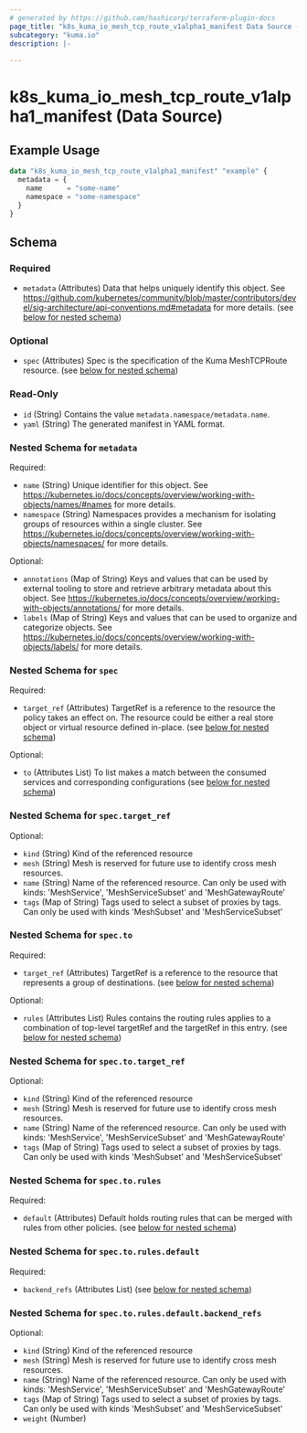 ```yaml
---
# generated by https://github.com/hashicorp/terraform-plugin-docs
page_title: "k8s_kuma_io_mesh_tcp_route_v1alpha1_manifest Data Source - terraform-provider-k8s"
subcategory: "kuma.io"
description: |-
  
---
```


# k8s_kuma_io_mesh_tcp_route_v1alpha1_manifest (Data Source)



## Example Usage

```terraform
data "k8s_kuma_io_mesh_tcp_route_v1alpha1_manifest" "example" {
  metadata = {
    name      = "some-name"
    namespace = "some-namespace"
  }
}
```

<!-- schema generated by tfplugindocs -->
## Schema

### Required

- `metadata` (Attributes) Data that helps uniquely identify this object. See https://github.com/kubernetes/community/blob/master/contributors/devel/sig-architecture/api-conventions.md#metadata for more details. (see [below for nested schema](#nestedatt--metadata))

### Optional

- `spec` (Attributes) Spec is the specification of the Kuma MeshTCPRoute resource. (see [below for nested schema](#nestedatt--spec))

### Read-Only

- `id` (String) Contains the value `metadata.namespace/metadata.name`.
- `yaml` (String) The generated manifest in YAML format.

<a id="nestedatt--metadata"></a>
### Nested Schema for `metadata`

Required:

- `name` (String) Unique identifier for this object. See https://kubernetes.io/docs/concepts/overview/working-with-objects/names/#names for more details.
- `namespace` (String) Namespaces provides a mechanism for isolating groups of resources within a single cluster. See https://kubernetes.io/docs/concepts/overview/working-with-objects/namespaces/ for more details.

Optional:

- `annotations` (Map of String) Keys and values that can be used by external tooling to store and retrieve arbitrary metadata about this object. See https://kubernetes.io/docs/concepts/overview/working-with-objects/annotations/ for more details.
- `labels` (Map of String) Keys and values that can be used to organize and categorize objects. See https://kubernetes.io/docs/concepts/overview/working-with-objects/labels/ for more details.


<a id="nestedatt--spec"></a>
### Nested Schema for `spec`

Required:

- `target_ref` (Attributes) TargetRef is a reference to the resource the policy takes an effect on. The resource could be either a real store object or virtual resource defined in-place. (see [below for nested schema](#nestedatt--spec--target_ref))

Optional:

- `to` (Attributes List) To list makes a match between the consumed services and corresponding configurations (see [below for nested schema](#nestedatt--spec--to))

<a id="nestedatt--spec--target_ref"></a>
### Nested Schema for `spec.target_ref`

Optional:

- `kind` (String) Kind of the referenced resource
- `mesh` (String) Mesh is reserved for future use to identify cross mesh resources.
- `name` (String) Name of the referenced resource. Can only be used with kinds: 'MeshService', 'MeshServiceSubset' and 'MeshGatewayRoute'
- `tags` (Map of String) Tags used to select a subset of proxies by tags. Can only be used with kinds 'MeshSubset' and 'MeshServiceSubset'


<a id="nestedatt--spec--to"></a>
### Nested Schema for `spec.to`

Required:

- `target_ref` (Attributes) TargetRef is a reference to the resource that represents a group of destinations. (see [below for nested schema](#nestedatt--spec--to--target_ref))

Optional:

- `rules` (Attributes List) Rules contains the routing rules applies to a combination of top-level targetRef and the targetRef in this entry. (see [below for nested schema](#nestedatt--spec--to--rules))

<a id="nestedatt--spec--to--target_ref"></a>
### Nested Schema for `spec.to.target_ref`

Optional:

- `kind` (String) Kind of the referenced resource
- `mesh` (String) Mesh is reserved for future use to identify cross mesh resources.
- `name` (String) Name of the referenced resource. Can only be used with kinds: 'MeshService', 'MeshServiceSubset' and 'MeshGatewayRoute'
- `tags` (Map of String) Tags used to select a subset of proxies by tags. Can only be used with kinds 'MeshSubset' and 'MeshServiceSubset'


<a id="nestedatt--spec--to--rules"></a>
### Nested Schema for `spec.to.rules`

Required:

- `default` (Attributes) Default holds routing rules that can be merged with rules from other policies. (see [below for nested schema](#nestedatt--spec--to--rules--default))

<a id="nestedatt--spec--to--rules--default"></a>
### Nested Schema for `spec.to.rules.default`

Required:

- `backend_refs` (Attributes List) (see [below for nested schema](#nestedatt--spec--to--rules--default--backend_refs))

<a id="nestedatt--spec--to--rules--default--backend_refs"></a>
### Nested Schema for `spec.to.rules.default.backend_refs`

Optional:

- `kind` (String) Kind of the referenced resource
- `mesh` (String) Mesh is reserved for future use to identify cross mesh resources.
- `name` (String) Name of the referenced resource. Can only be used with kinds: 'MeshService', 'MeshServiceSubset' and 'MeshGatewayRoute'
- `tags` (Map of String) Tags used to select a subset of proxies by tags. Can only be used with kinds 'MeshSubset' and 'MeshServiceSubset'
- `weight` (Number)
